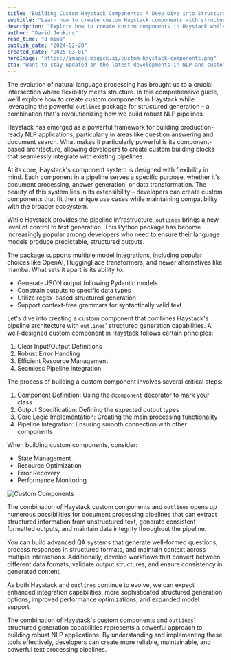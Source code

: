 ```yaml
---
title: "Building Custom Haystack Components: A Deep Dive into Structured Generation with outlines"
subtitle: "Learn how to create custom Haystack components with structured LLM outputs"
description: "Explore how to create custom components in Haystack while leveraging the powerful outlines package for structured generation. Learn about component architecture, implementation steps, and practical applications in NLP pipelines."
author: "David Jenkins"
read_time: "8 mins"
publish_date: "2024-02-28"
created_date: "2025-03-01"
heroImage: "https://images.magick.ai/custom-haystack-components.png"
cta: "Want to stay updated on the latest developments in NLP and custom component development? Follow us on LinkedIn for expert insights and technical deep dives!"
---
```


The evolution of natural language processing has brought us to a crucial intersection where flexibility meets structure. In this comprehensive guide, we'll explore how to create custom components in Haystack while leveraging the powerful `outlines` package for structured generation – a combination that's revolutionizing how we build robust NLP pipelines.

Haystack has emerged as a powerful framework for building production-ready NLP applications, particularly in areas like question answering and document search. What makes it particularly powerful is its component-based architecture, allowing developers to create custom building blocks that seamlessly integrate with existing pipelines.

At its core, Haystack's component system is designed with flexibility in mind. Each component in a pipeline serves a specific purpose, whether it's document processing, answer generation, or data transformation. The beauty of this system lies in its extensibility – developers can create custom components that fit their unique use cases while maintaining compatibility with the broader ecosystem.

While Haystack provides the pipeline infrastructure, `outlines` brings a new level of control to text generation. This Python package has become increasingly popular among developers who need to ensure their language models produce predictable, structured outputs.

The package supports multiple model integrations, including popular choices like OpenAI, HuggingFace transformers, and newer alternatives like mamba. What sets it apart is its ability to:

- Generate JSON output following Pydantic models
- Constrain outputs to specific data types
- Utilize regex-based structured generation
- Support context-free grammars for syntactically valid text

Let's dive into creating a custom component that combines Haystack's pipeline architecture with `outlines`' structured generation capabilities. A well-designed custom component in Haystack follows certain principles:

1. Clear Input/Output Definitions
2. Robust Error Handling
3. Efficient Resource Management
4. Seamless Pipeline Integration

The process of building a custom component involves several critical steps:

1. Component Definition: Using the `@component` decorator to mark your class
2. Output Specification: Defining the expected output types
3. Core Logic Implementation: Creating the main processing functionality
4. Pipeline Integration: Ensuring smooth connection with other components

When building custom components, consider:

- State Management
- Resource Optimization
- Error Recovery
- Performance Monitoring

![Custom Components](https://images.magick.ai/custom-haystack-implementation.png)

The combination of Haystack custom components and `outlines` opens up numerous possibilities for document processing pipelines that can extract structured information from unstructured text, generate consistent formatted outputs, and maintain data integrity throughout the pipeline.

You can build advanced QA systems that generate well-formed questions, process responses in structured formats, and maintain context across multiple interactions. Additionally, develop workflows that convert between different data formats, validate output structures, and ensure consistency in generated content.

As both Haystack and `outlines` continue to evolve, we can expect enhanced integration capabilities, more sophisticated structured generation options, improved performance optimizations, and expanded model support.

The combination of Haystack's custom components and `outlines`' structured generation capabilities represents a powerful approach to building robust NLP applications. By understanding and implementing these tools effectively, developers can create more reliable, maintainable, and powerful text processing pipelines.
